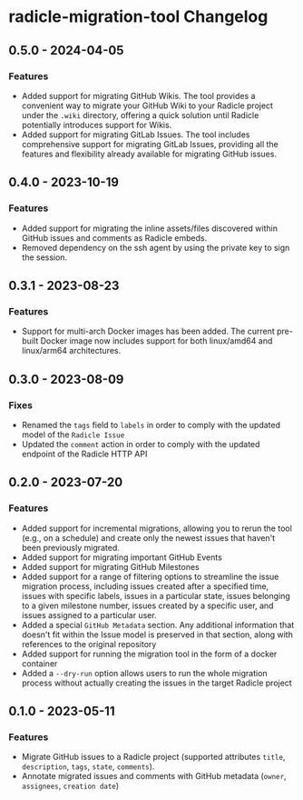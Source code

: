 # radicle-migration-tool Changelog

## 0.5.0 - 2024-04-05
### Features
* Added support for migrating GitHub Wikis. The tool provides a convenient way to migrate your GitHub Wiki to your Radicle project under the `.wiki` directory, offering a quick solution until Radicle potentially introduces support for Wikis.
* Added support for migrating GitLab Issues. The tool includes comprehensive support for migrating GitLab Issues, providing all the features and flexibility already available for migrating GitHub issues.

## 0.4.0 - 2023-10-19
### Features
* Added support for migrating the inline assets/files discovered within GitHub issues and comments as Radicle embeds. 
* Removed dependency on the ssh agent by using the private key to sign the session. 

## 0.3.1 - 2023-08-23
### Features
* Support for multi-arch Docker images has been added. The current pre-built Docker image now includes support for both linux/amd64 and linux/arm64 architectures.

## 0.3.0 - 2023-08-09
### Fixes
* Renamed the `tags` field to `labels` in order to comply with the updated model of the `Radicle Issue`
* Updated the `comment` action in order to comply with the updated endpoint of the Radicle HTTP API

## 0.2.0 - 2023-07-20
### Features
* Added support for incremental migrations, allowing you to rerun the tool (e.g., on a schedule) and create only the newest issues that haven't been previously migrated.
* Added support for migrating important GitHub Events
* Added support for migrating GitHub Milestones
* Added support for a range of filtering options to streamline the issue migration process, including issues created after a specified time, issues with specific labels, issues in a particular state, issues belonging to a given milestone number, issues created by a specific user, and issues assigned to a particular user.
* Added a special `GitHub Metadata` section. Any additional information that doesn't fit within the Issue model is preserved in that section, along with references to the original repository
* Added support for running the migration tool in the form of a docker container
* Added a `--dry-run` option allows users to run the whole migration process without actually creating the issues in the target Radicle project

## 0.1.0 - 2023-05-11
### Features
* Migrate GitHub issues to a Radicle project (supported attributes `title`, `description`, `tags`, `state`, `comments`).
* Annotate migrated issues and comments with GitHub metadata (`owner`, `assignees`, `creation date`)
